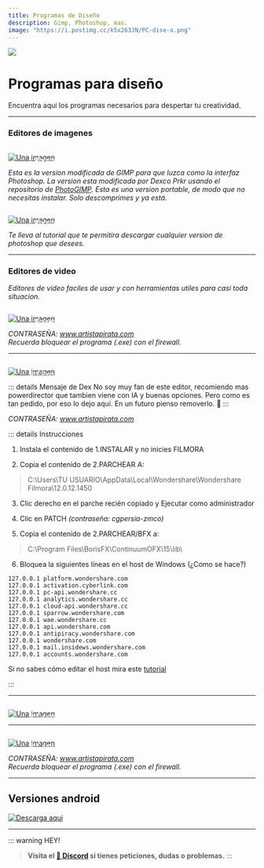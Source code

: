 ```yaml
---
title: Programas de Diseño
description: Gimp, Photoshop, mas.
image: "https://i.postimg.cc/k5x263JN/PC-dise-o.png"
---
```



![](https://i.postimg.cc/BbV5rd86/PC-dise-o.png)
# Programas para diseño
Encuentra aqui los programas necesarios para despertar tu creatividad.

---

### Editores de imagenes

<a href="https://pixeldrain.com/u/NUfBb7Qk" target="_blank">
 <div style="position: relative; padding-top: 1em">
   <p style="position: absolute; top: 5px; left: 20px; font-size: 14px; color: white; text-indent: 20px">⭐ PhotoGIMP</p>
   <img src="https://i.postimg.cc/RZPvRHhg/Mini-Descarga.png" alt="Una imagen" />
 </div>
</a>    

*Esta es la version modificada de GIMP para que luzca como la interfaz Photoshop. La version esta modificada por Dexco Prkr usando el repositorio de [PhotoGIMP](https://github.com/Diolinux/PhotoGIMP). Esta es una version portable, de modo que no necesitas instalar. Solo descomprimes y ya está.*     

<a href="/Tutoriales/adobeprograms">
 <div style="position: relative; padding-top: 1em">
   <p style="position: absolute; top: 5px; left: 20px; font-size: 14px; color: white; text-indent: 20px">⭐ Photoshop</p>
   <img src="https://i.postimg.cc/RZPvRHhg/Mini-Descarga.png" alt="Una imagen" />
 </div>
</a>
    
*Te lleva al tutorial que te permitira descargar cualquier version de photoshop que desees.*

---


### Editores de video

*Editores de video faciles de usar y con herramientas utiles para casi toda situacion.*       


<a href="https://www.mediafire.com/file/xn1jrnnd5y8f78s/WIN_CLPDU_V2024-22.1.2529.0_AP_ZNT.rar/file" target="_blank">
 <div style="position: relative; padding-top: 1em">
   <p style="position: absolute; top: 5px; left: 20px; font-size: 14px; color: white; text-indent: 20px">⭐ PowerDirector</p>
   <img src="https://i.postimg.cc/RZPvRHhg/Mini-Descarga.png" alt="Una imagen" />
 </div>
</a>

*CONTRASEÑA: www.artistapirata.com*    
*Recuerda bloquear el programa (.exe) con el firewall.*

---

<a href="https://www.mediafire.com/file/ccpeabuzzu5otrd/WIN_FMX_V12.5.6.3504_AP_ZNT.rar/file" target="_blank">
 <div style="position: relative; padding-top: 1em">
   <p style="position: absolute; top: 5px; left: 20px; font-size: 14px; color: white; text-indent: 20px">🕸️ Filmora X</p>
   <img src="https://i.postimg.cc/RZPvRHhg/Mini-Descarga.png" alt="Una imagen" />
 </div>
</a>   

::: details Mensaje de Dex
No soy muy fan de este editor, recomiendo mas powerdirector que tambien viene con IA y buenas opciones.
Pero como es tan pedido, por eso lo dejo aqui.
En un futuro pienso removerlo.
🤍
:::

*CONTRASEÑA: www.artistapirata.com*    

::: details Instrucciones 

1. Instala el contenido de 1.INSTALAR y no inicies FILMORA

2. Copia el contenido de 2.PARCHEAR A:

> C:\Users\TU USUARIO\AppData\Local\Wondershare\Wondershare Filmora\12.0.12.1450

3. Clic derecho en el parche recién copiado y Ejecutar como administrador

4. Clic en PATCH *(contraseña: cgpersia-zmco)*

5. Copia el contenido de 2.PARCHEAR/BFX a:

> C:\Program Files\BorisFX\ContinuumOFX\15\lib\

6. Bloquea la siguientes líneas en el host de Windows (¿Como se hace?)

```
127.0.0.1 platform.wondershare.com
127.0.0.1 activation.cyberlink.com
127.0.0.1 pc-api.wondershare.cc
127.0.0.1 analytics.wondershare.cc
127.0.0.1 cloud-api.wondershare.cc
127.0.0.1 sparrow.wondershare.com
127.0.0.1 wae.wondershare.cc
127.0.0.1 api.wondershare.com
127.0.0.1 antipiracy.wondershare.com
127.0.0.1 wondershare.com
127.0.0.1 mail.insidews.wondershare.com
127.0.0.1 accounts.wondershare.com

```
 
Si no sabes cómo editar el host mira este [tutorial](https://youtu.be/hmd2paCNI0U?si=B9VlEOHjTmkkTKxD) 

::: 

---

<a href="https://www.blackmagicdesign.com/products/davinciresolve" target="_blank">
 <div style="position: relative; padding-top: 1em">
   <p style="position: absolute; top: 5px; left: 20px; font-size: 14px; color: white; text-indent: 20px">🕸 Davinci Resolve</p>
   <img src="https://i.postimg.cc/RZPvRHhg/Mini-Descarga.png" alt="Una imagen" />
 </div>
</a>

---

<a href="https://www.mediafire.com/file_premium/w66pwqm6pt77bmi/WIN_CTS_V2023.4.1.50334_AP_ZNT.rar/file" target="_blank">
 <div style="position: relative; padding-top: 1em">
   <p style="position: absolute; top: 5px; left: 20px; font-size: 14px; color: white; text-indent: 20px">🕸 Camtasia Studio 2023</p>
   <img src="https://i.postimg.cc/RZPvRHhg/Mini-Descarga.png" alt="Una imagen" />
 </div>
</a>

*CONTRASEÑA: www.artistapirata.com*    
*Recuerda bloquear el programa (.exe) con el firewall.*

---

## Versiones android

[![Descarga aquí](https://i.postimg.cc/G23xCXmL/Descarga.png)](/Moviles/m-diseño.md)     


---

::: warning HEY!
> **Visita el [🚀 Discord](https://discord.gg/hVKeY3uEru) si tienes peticiones, dudas o problemas.**
:::
